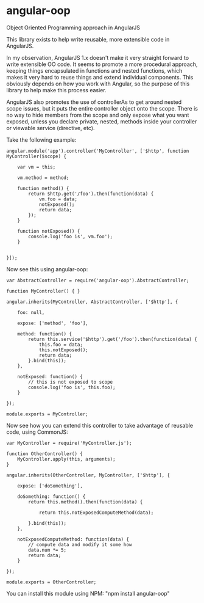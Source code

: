 # angular-oop
Object Oriented Programming approach in AngularJS

This library exists to help write reusable, more extensible code in AngularJS.

In my observation, AngularJS 1.x doesn't make it very straight forward to write extensible OO code.  It seems to
promote a more procedural approach, keeping things encapsulated in functions and nested functions, which makes it very
hard to reuse things and extend individual components.  This obviously depends on how you work with Angular, so the
purpose of this library to help make this process easier.

AngularJS also promotes the use of controllerAs to get around nested scope issues, but it puts the entire controller
object onto the scope.  There is no way to hide members from the scope and only expose what you want exposed, unless
you declare private, nested, methods inside your controller or viewable service (directive, etc).

Take the following example:

	angular.module('app').controller('MyController', ['$http', function MyController($scope) {

		var vm = this;

		vm.method = method;

		function method() {
			return $http.get('/foo').then(function(data) {
				vm.foo = data;
				notExposed();
				return data;
			});
		}

		function notExposed() {
			console.log('foo is', vm.foo');
		}


	}]);


Now see this using angular-oop:

	var AbstractController = require('angular-oop').AbstractController;

	function MyController() { }

	angular.inherits(MyController, AbstractController, ['$http'], {

		foo: null,

		expose: ['method', 'foo'],

		method: function() {
			return this.service('$http').get('/foo').then(function(data) {
				this.foo = data;
				this.notExposed();
				return data;
			}.bind(this));
		},

		notExposed: function() {
			// this is not exposed to scope
			console.log('foo is', this.foo);
		}

	});

	module.exports = MyController;

Now see how you can extend this controller to take advantage of reusable code, using CommonJS:

	var MyController = require('MyController.js');

	function OtherController() {
		MyController.apply(this, arguments);
	}

	angular.inherits(OtherController, MyController, ['$http'], {

		expose: ['doSomething'],

		doSomething: function() {
			return this.method().then(function(data) {

				return this.notExposedComputeMethod(data);

			}.bind(this));
		},

		notExposedComputeMethod: function(data) {
			// compute data and modify it some how
			data.num *= 5;
			return data;
		}

	});

	module.exports = OtherController;

You can install this module using NPM: "npm install angular-oop"
